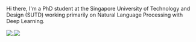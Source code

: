 Hi there, I'm a PhD student at the Singapore University of Technology and Design (SUTD) working primarily on Natural Language Processing with Deep Learning.

<a href="#">
  <img align="center" src="https://github-readme-stats.vercel.app/api?username=tlkh&count_private=true" />
</a>
<a href="#">
  <img align="center" src="https://github-readme-stats.vercel.app/api/top-langs/?username=tlkh&layout=compact&count_private=true" />
</a>
